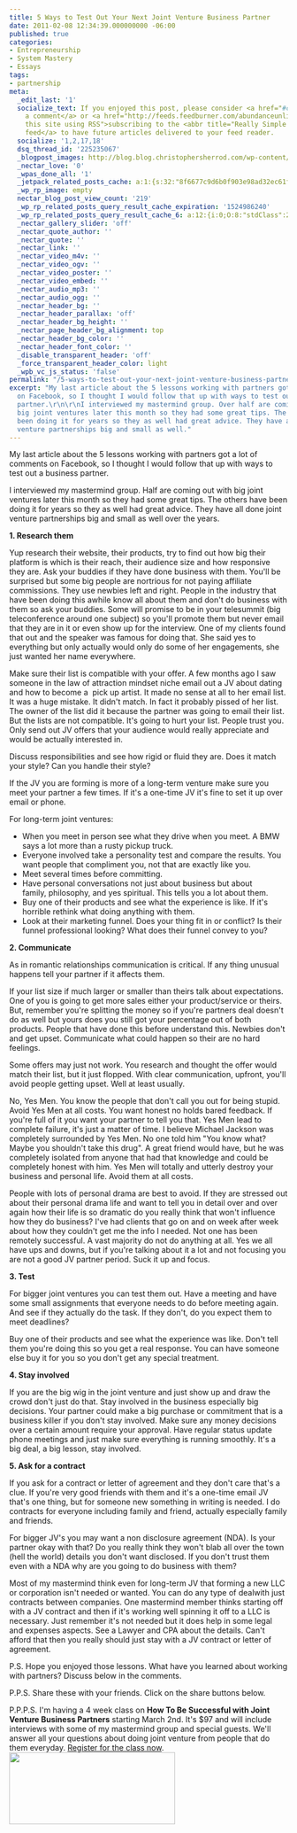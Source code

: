 ```yaml
---
title: 5 Ways to Test Out Your Next Joint Venture Business Partner
date: 2011-02-08 12:34:39.000000000 -06:00
published: true
categories:
- Entrepreneurship
- System Mastery
- Essays
tags:
- partnership
meta:
  _edit_last: '1'
  socialize_text: If you enjoyed this post, please consider <a href="#comments">leaving
    a comment</a> or <a href="http://feeds.feedburner.com/abundanceunlimited" title="Syndicate
    this site using RSS">subscribing to the <abbr title="Really Simple Syndication">RSS</abbr>
    feed</a> to have future articles delivered to your feed reader.
  socialize: '1,2,17,18'
  dsq_thread_id: '225235067'
  _blogpost_images: http://blog.blog.christophersherrod.com/wp-content/uploads/images/video1.jpg
  _nectar_love: '0'
  _wpas_done_all: '1'
  _jetpack_related_posts_cache: a:1:{s:32:"8f6677c9d6b0f903e98ad32ec61f8deb";a:2:{s:7:"expires";i:1470176916;s:7:"payload";a:3:{i:0;a:1:{s:2:"id";i:3589;}i:1;a:1:{s:2:"id";i:710;}i:2;a:1:{s:2:"id";i:2051;}}}}
  _wp_rp_image: empty
  nectar_blog_post_view_count: '219'
  _wp_rp_related_posts_query_result_cache_expiration: '1524986240'
  _wp_rp_related_posts_query_result_cache_6: a:12:{i:0;O:8:"stdClass":2:{s:7:"post_id";s:4:"2017";s:5:"score";s:17:"61.00409005995946";}i:1;O:8:"stdClass":2:{s:7:"post_id";s:4:"2911";s:5:"score";s:18:"58.826323593589315";}i:2;O:8:"stdClass":2:{s:7:"post_id";s:3:"260";s:5:"score";s:17:"26.61658080423724";}i:3;O:8:"stdClass":2:{s:7:"post_id";s:3:"644";s:5:"score";s:18:"22.610197314528303";}i:4;O:8:"stdClass":2:{s:7:"post_id";s:3:"120";s:5:"score";s:16:"20.1434300001931";}i:5;O:8:"stdClass":2:{s:7:"post_id";s:3:"692";s:5:"score";s:18:"17.259938668433964";}i:6;O:8:"stdClass":2:{s:7:"post_id";s:4:"4806";s:5:"score";s:18:"17.106016586086287";}i:7;O:8:"stdClass":2:{s:7:"post_id";s:3:"317";s:5:"score";s:15:"16.166851255709";}i:8;O:8:"stdClass":2:{s:7:"post_id";s:3:"314";s:5:"score";s:18:"15.631045893450574";}i:9;O:8:"stdClass":2:{s:7:"post_id";s:3:"686";s:5:"score";s:18:"15.551881856173969";}i:10;O:8:"stdClass":2:{s:7:"post_id";s:4:"2074";s:5:"score";s:18:"15.371173050028867";}i:11;O:8:"stdClass":2:{s:7:"post_id";s:3:"874";s:5:"score";s:18:"15.163816191042871";}}
  _nectar_gallery_slider: 'off'
  _nectar_quote_author: ''
  _nectar_quote: ''
  _nectar_link: ''
  _nectar_video_m4v: ''
  _nectar_video_ogv: ''
  _nectar_video_poster: ''
  _nectar_video_embed: ''
  _nectar_audio_mp3: ''
  _nectar_audio_ogg: ''
  _nectar_header_bg: ''
  _nectar_header_parallax: 'off'
  _nectar_header_bg_height: ''
  _nectar_page_header_bg_alignment: top
  _nectar_header_bg_color: ''
  _nectar_header_font_color: ''
  _disable_transparent_header: 'off'
  _force_transparent_header_color: light
  _wpb_vc_js_status: 'false'
permalink: "/5-ways-to-test-out-your-next-joint-venture-business-partner/"
excerpt: "My last article about the 5 lessons working with partners got a lot of comments
  on Facebook, so I thought I would follow that up with ways to test out a business
  partner.\r\n\r\nI interviewed my mastermind group. Over half are coming out with
  big joint ventures later this month so they had some great tips. The others have
  been doing it for years so they as well had great advice. They have all done joint
  venture partnerships big and small as well."
---
```

My last article about the 5 lessons working with partners got a lot of comments on Facebook, so I thought I would follow that up with ways to test out a business partner.

I interviewed my mastermind group. Half are coming out with big joint ventures later this month so they had some great tips. The others have been doing it for years so they as well had great advice. They have all done joint venture partnerships big and small as well over the years.

<strong>1. Research them</strong>

Yup research their website, their products, try to find out how big their platform is which is their reach, their audience size and how responsive they are. Ask your buddies if they have done business with them. You'll be surprised but some big people are nortrious for not paying affiliate commissions. They use newbies left and right. People in the industry that have been doing this awhile know all about them and don't do business with them so ask your buddies. Some will promise to be in your telesummit (big teleconference around one subject) so you'll promote them but never email that they are in it or even show up for the interview. One of my clients found that out and the speaker was famous for doing that. She said yes to everything but only actually would only do some of her engagements, she just wanted her name everywhere.

Make sure their list is compatible with your offer. A few months ago I saw someone in the law of attraction mindset niche email out a JV about dating and how to become a  pick up artist. It made no sense at all to her email list. It was a huge mistake. It didn't match. In fact it probably pissed of her list. The owner of the list did it because the partner was going to email their list. But the lists are not compatible. It's going to hurt your list. People trust you. Only send out JV offers that your audience would really appreciate and would be actually interested in.

Discuss responsibilities and see how rigid or fluid they are. Does it match your style? Can you handle their style?

If the JV you are forming is more of a long-term venture make sure you meet your partner a few times. If it's a one-time JV it's fine to set it up over email or phone.

For long-term joint ventures:</p>
<ul>
<li>When you meet in person see what they drive when you meet. A BMW says a lot more than a rusty pickup truck.</li>
<li>Everyone involved take a personality test and compare the results. You want people that compliment you, not that are exactly like you.</li>
<li>Meet several times before committing.</li>
<li>Have personal conversations not just about business but about family, philosophy, and yes spiritual. This tells you a lot about them.</li>
<li>Buy one of their products and see what the experience is like. If it's horrible rethink what doing anything with them.</li>
<li>Look at their marketing funnel. Does your thing fit in or conflict? Is their funnel professional looking? What does their funnel convey to you?</li>
</ul>
<p><strong>2. Communicate</strong>

As in romantic relationships communication is critical. If any thing unusual happens tell your partner if it affects them.

If your list size if much larger or smaller than theirs talk about expectations. One of you is going to get more sales either your product/service or theirs. But, remember you're splitting the money so if you're partners deal doesn't do as well but yours does you still got your percentage out of both products. People that have done this before understand this. Newbies don't and get upset. Communicate what could happen so their are no hard feelings.

Some offers may just not work. You research and thought the offer would match their list, but it just flopped. With clear communication, upfront, you'll avoid people getting upset. Well at least usually.

No, Yes Men. You know the people that don't call you out for being stupid. Avoid Yes Men at all costs. You want honest no holds bared feedback. If you're full of it you want your partner to tell you that. Yes Men lead to complete failure, it's just a matter of time. I believe Michael Jackson was completely surrounded by Yes Men. No one told him "You know what? Maybe you shouldn't take this drug". A great friend would have, but he was completely isolated from anyone that had that knowledge and could be completely honest with him. Yes Men will totally and utterly destroy your business and personal life. Avoid them at all costs.

People with lots of personal drama are best to avoid. If they are stressed out about their personal drama life and want to tell you in detail over and over again how their life is so dramatic do you really think that won't influence how they do business? I've had clients that go on and on week after week about how they couldn't get me the info I needed. Not one has been remotely successful. A vast majority do not do anything at all. Yes we all have ups and downs, but if you're talking about it a lot and not focusing you are not a good JV partner period. Suck it up and focus.

<strong>3. Test</strong>

For bigger joint ventures you can test them out. Have a meeting and have some small assignments that everyone needs to do before meeting again. And see if they actually do the task. If they don't, do you expect them to meet deadlines?

Buy one of their products and see what the experience was like. Don't tell them you're doing this so you get a real response. You can have someone else buy it for you so you don't get any special treatment.

<strong>4. Stay involved</strong>

If you are the big wig in the joint venture and just show up and draw the crowd don't just do that. Stay involved in the business especially big decisions. Your partner could make a big purchase or commitment that is a business killer if you don't stay involved. Make sure any money decisions over a certain amount require your approval. Have regular status update phone meetings and just make sure everything is running smoothly. It's a big deal, a big lesson, stay involved.

<strong>5. Ask for a contract</strong>

If you ask for a contract or letter of agreement and they don't care that's a clue. If you're very good friends with them and it's a one-time email JV that's one thing, but for someone new something in writing is needed. I do contracts for everyone including family and friend, actually especially family and friends.

For bigger JV's you may want a non disclosure agreement (NDA). Is your partner okay with that? Do you really think they won't blab all over the town (hell the world) details you don't want disclosed. If you don't trust them even with a NDA why are you going to do business with them?

Most of my mastermind think even for long-term JV that forming a new LLC or corporation isn't needed or wanted. You can do any type of dealwith just contracts between companies. One mastermind member thinks starting off with a JV contract and then if it's working well spinning it off to a LLC is necessary. Just remember it's not needed but it does help in some legal and expenses aspects. See a Lawyer and CPA about the details. Can't afford that then you really should just stay with a JV contract or letter of agreement.

P.S. Hope you enjoyed those lessons. What have you learned about working with partners? Discuss below in the comments.

P.P.S. Share these with your friends. Click on the share buttons below.

P.P.P.S. I'm having a 4 week class on <strong>How To Be Successful with Joint Venture Business Partners</strong> starting March 2nd. It's $97 and will include interviews with some of my mastermind group and special guests. We'll answer all your questions about doing joint venture from people that do them everyday. <a href="https://www.e-junkie.com/ecom/gb.php?c=cart&amp;i=887392&amp;cl=28927&amp;ejc=2">Register for the class now</a>.<a href="https://www.e-junkie.com/ecom/gb.php?c=cart&amp;i=887392&amp;cl=28927&amp;ejc=2"><img class="aligncenter size-full wp-image-3657" title="belcher-buy-button-300x130" src="{{ site.baseurl }}/posts/2011/02/belcher-buy-button-300x130.jpg" alt="" width="300" height="130" /></a></p>
